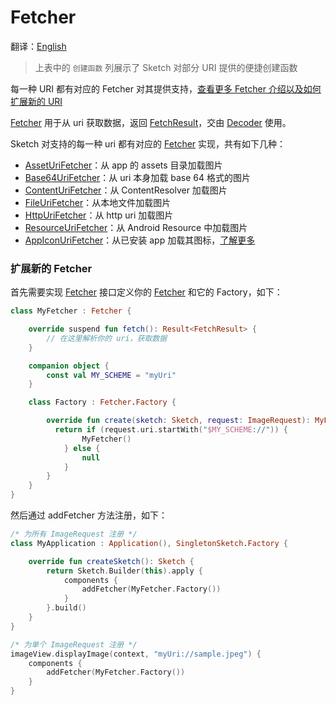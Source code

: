 # Fetcher

[//]: # (TODO)

翻译：[English](fetcher.md)

> 上表中的 `创建函数` 列展示了 Sketch 对部分 URI 提供的便捷创建函数

每一种 URI 都有对应的 Fetcher 对其提供支持，[查看更多 Fetcher 介绍以及如何扩展新的 URI][fetcher]

[Fetcher] 用于从 uri 获取数据，返回 [FetchResult]，交由 [Decoder] 使用。

Sketch 对支持的每一种 uri 都有对应的 [Fetcher] 实现，共有如下几种：

* [AssetUriFetcher][AssetUriFetcher]：从 app 的 assets 目录加载图片
* [Base64UriFetcher][Base64UriFetcher]：从 uri 本身加载 base 64 格式的图片
* [ContentUriFetcher][ContentUriFetcher]：从 ContentResolver 加载图片
* [FileUriFetcher][FileUriFetcher]：从本地文件加载图片
* [HttpUriFetcher][HttpUriFetcher]：从 http uri 加载图片
* [ResourceUriFetcher][ResourceUriFetcher]：从 Android Resource 中加载图片
* [AppIconUriFetcher][AppIconUriFetcher]：从已安装 app
  加载其图标，[了解更多](apk_app_icon_zh.md#显示已安装-APP-的图标)

### 扩展新的 Fetcher

首先需要实现 [Fetcher] 接口定义你的 [Fetcher] 和它的 Factory，如下：

```kotlin
class MyFetcher : Fetcher {

    override suspend fun fetch(): Result<FetchResult> {
        // 在这里解析你的 uri，获取数据
    }

    companion object {
        const val MY_SCHEME = "myUri"
    }

    class Factory : Fetcher.Factory {

        override fun create(sketch: Sketch, request: ImageRequest): MyFetcher? {
          return if (request.uri.startWith("$MY_SCHEME://")) {
                MyFetcher()
            } else {
                null
            }
        }
    }
}
```

然后通过 addFetcher 方法注册，如下：

```kotlin
/* 为所有 ImageRequest 注册 */
class MyApplication : Application(), SingletonSketch.Factory {

    override fun createSketch(): Sketch {
        return Sketch.Builder(this).apply {
            components {
                addFetcher(MyFetcher.Factory())
            }
        }.build()
    }
}

/* 为单个 ImageRequest 注册 */
imageView.displayImage(context, "myUri://sample.jpeg") {
    components {
        addFetcher(MyFetcher.Factory())
    }
}
```

[comment]: <> (classs)

[ImageRequest]: ../../sketch-core/src/commonMain/kotlin/com/github/panpf/sketch/request/ImageRequest.kt

[Decoder]: ../../sketch-core/src/commonMain/kotlin/com/github/panpf/sketch/decode/Decoder.kt

[Fetcher]: ../../sketch-core/src/commonMain/kotlin/com/github/panpf/sketch/fetch/Fetcher.kt

[FetchResult]: ../../sketch-core/src/commonMain/kotlin/com/github/panpf/sketch/fetch/FetchResult.kt

[AssetUriFetcher]: ../../sketch-core/src/commonMain/kotlin/com/github/panpf/sketch/fetch/AssetUriFetcher.kt

[Base64UriFetcher]: ../../sketch-core/src/commonMain/kotlin/com/github/panpf/sketch/fetch/Base64UriFetcher.kt

[ContentUriFetcher]: ../../sketch-core/src/commonMain/kotlin/com/github/panpf/sketch/fetch/ContentUriFetcher.kt

[FileUriFetcher]: ../../sketch-core/src/commonMain/kotlin/com/github/panpf/sketch/fetch/FileUriFetcher.kt

[HttpUriFetcher]: ../../sketch-core/src/commonMain/kotlin/com/github/panpf/sketch/fetch/HttpUriFetcher.kt

[ResourceUriFetcher]: ../../sketch-core/src/commonMain/kotlin/com/github/panpf/sketch/fetch/ResourceUriFetcher.kt

[AppIconUriFetcher]: ../../sketch-extensions-core/src/main/kotlin/com/github/panpf/sketch/fetch/AppIconUriFetcher.kt